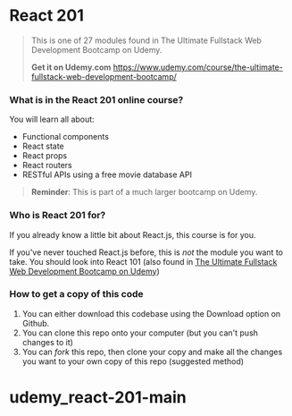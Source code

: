 # React 201

> This is one of 27 modules found in The Ultimate Fullstack Web Development Bootcamp on Udemy.
>
> **Get it on Udemy.com**
https://www.udemy.com/course/the-ultimate-fullstack-web-development-bootcamp/

### What is in the React 201 online course?
You will learn all about:
* Functional components
* React state
* React props
* React routers
* RESTful APIs using a free movie database API

> **Reminder**: This is part of a much larger bootcamp on Udemy.

### Who is React 201 for?
If you already know a little bit about React.js, this course is for you.

If you've never touched React.js before, this is _not_ the module you want to take. You should look into React 101 (also found in [The Ultimate Fullstack Web Development Bootcamp on Udemy](https://www.udemy.com/course/the-ultimate-fullstack-web-development-bootcamp/))

### How to get a copy of this code
1. You can either download this codebase using the Download option on Github.
2. You can clone this repo onto your computer (but you can't push changes to it)
3. You can _fork_ this repo, then clone your copy and make all the changes you want to your own copy of this repo (suggested method)
# udemy_react-201-main
